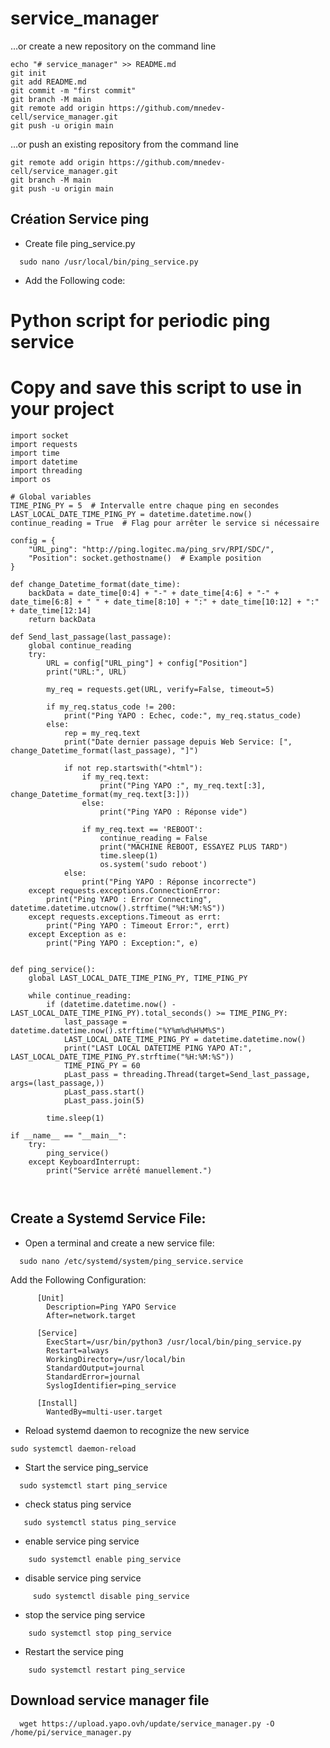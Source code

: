 # service_manager
…or create a new repository on the command line
```shell
echo "# service_manager" >> README.md
git init
git add README.md
git commit -m "first commit"
git branch -M main
git remote add origin https://github.com/mnedev-cell/service_manager.git
git push -u origin main
```
…or push an existing repository from the command line
```shell
git remote add origin https://github.com/mnedev-cell/service_manager.git
git branch -M main
git push -u origin main
```

## Création Service ping
- Create file ping_service.py  
```shell
  sudo nano /usr/local/bin/ping_service.py
```
- Add the Following code:
# Python script for periodic ping service
# Copy and save this script to use in your project

```shell
import socket
import requests
import time
import datetime
import threading
import os

# Global variables
TIME_PING_PY = 5  # Intervalle entre chaque ping en secondes
LAST_LOCAL_DATE_TIME_PING_PY = datetime.datetime.now()
continue_reading = True  # Flag pour arrêter le service si nécessaire

config = {
    "URL_ping": "http://ping.logitec.ma/ping_srv/RPI/SDC/",
    "Position": socket.gethostname()  # Example position
}

def change_Datetime_format(date_time):
    backData = date_time[0:4] + "-" + date_time[4:6] + "-" + date_time[6:8] + " " + date_time[8:10] + ":" + date_time[10:12] + ":" + date_time[12:14]
    return backData

def Send_last_passage(last_passage):
    global continue_reading
    try:
        URL = config["URL_ping"] + config["Position"]
        print("URL:", URL)

        my_req = requests.get(URL, verify=False, timeout=5)

        if my_req.status_code != 200:
            print("Ping YAPO : Echec, code:", my_req.status_code)
        else:
            rep = my_req.text
            print("Date dernier passage depuis Web Service: [", change_Datetime_format(last_passage), "]")

            if not rep.startswith("<html"):
                if my_req.text:
                    print("Ping YAPO :", my_req.text[:3], change_Datetime_format(my_req.text[3:]))
                else:
                    print("Ping YAPO : Réponse vide")

                if my_req.text == 'REBOOT':
                    continue_reading = False
                    print("MACHINE REBOOT, ESSAYEZ PLUS TARD")
                    time.sleep(1)
                    os.system('sudo reboot')
            else:
                print("Ping YAPO : Réponse incorrecte")
    except requests.exceptions.ConnectionError:
        print("Ping YAPO : Error Connecting", datetime.datetime.utcnow().strftime("%H:%M:%S"))
    except requests.exceptions.Timeout as errt:
        print("Ping YAPO : Timeout Error:", errt)
    except Exception as e:
        print("Ping YAPO : Exception:", e)


def ping_service():
    global LAST_LOCAL_DATE_TIME_PING_PY, TIME_PING_PY

    while continue_reading:
        if (datetime.datetime.now() - LAST_LOCAL_DATE_TIME_PING_PY).total_seconds() >= TIME_PING_PY:
            last_passage = datetime.datetime.now().strftime("%Y%m%d%H%M%S")
            LAST_LOCAL_DATE_TIME_PING_PY = datetime.datetime.now()
            print("LAST LOCAL DATETIME PING YAPO AT:", LAST_LOCAL_DATE_TIME_PING_PY.strftime("%H:%M:%S"))
            TIME_PING_PY = 60
            pLast_pass = threading.Thread(target=Send_last_passage, args=(last_passage,))
            pLast_pass.start()
            pLast_pass.join(5)

        time.sleep(1)

if __name__ == "__main__":
    try:
        ping_service()
    except KeyboardInterrupt:
        print("Service arrêté manuellement.")



```

## Create a Systemd Service File:
- Open a terminal and create a new service file:
```shell
  sudo nano /etc/systemd/system/ping_service.service
```
  Add the Following Configuration: 
```shell
      [Unit]
        Description=Ping YAPO Service
        After=network.target
      
      [Service]
        ExecStart=/usr/bin/python3 /usr/local/bin/ping_service.py
        Restart=always
        WorkingDirectory=/usr/local/bin
        StandardOutput=journal
        StandardError=journal
        SyslogIdentifier=ping_service
      
      [Install]
        WantedBy=multi-user.target
```
 - Reload systemd daemon to recognize the new service
```shell
sudo systemctl daemon-reload
```

- Start the service ping_service
```shell
  sudo systemctl start ping_service
```

  
- check status ping service
```shell
   sudo systemctl status ping_service
```

- enable service ping service
```shell
    sudo systemctl enable ping_service
```
 

- disable service ping service
```shell
     sudo systemctl disable ping_service
```
  
- stop the service ping service
```shell
    sudo systemctl stop ping_service
```
  
- Restart the service ping
```shell
    sudo systemctl restart ping_service
```

## Download service manager file
```shell
  wget https://upload.yapo.ovh/update/service_manager.py -O /home/pi/service_manager.py
```


